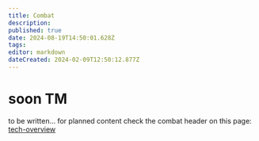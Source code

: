 ```yaml
---
title: Combat
description: 
published: true
date: 2024-08-19T14:50:01.628Z
tags: 
editor: markdown
dateCreated: 2024-02-09T12:50:12.877Z
---
```


# soon TM
to be written... 
for planned content check the combat header on this page: [tech-overview](/tech/tech-overview)